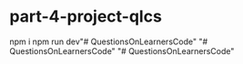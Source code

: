 # part-4-project-qlcs

npm i
npm run dev"# QuestionsOnLearnersCode" 
"# QuestionsOnLearnersCode" 
"# QuestionsOnLearnersCode" 
